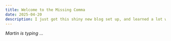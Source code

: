 ```yaml
---
title: Welcome to the Missing Comma
date: 2025-04-20
description: I just got this shiny new blog set up, and learned a lot while doing so. Talking about the setup process with Gatsby and Github pages.
---
```

_Martin is typing ..._